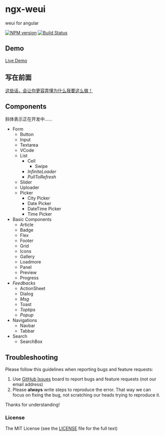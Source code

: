 # ngx-weui
weui for angular

[![NPM version](https://img.shields.io/npm/v/ngx-weui.svg)](https://www.npmjs.com/package/ngx-weui)
[![Build Status](https://travis-ci.org/cipchk/ngx-weui.svg?branch=master)](https://travis-ci.org/cipchk/ngx-weui)


## Demo

[Live Demo](https://cipchk.github.io/ngx-weui/)

## 写在前面

[这些话，会让你更容弄懂为什么我要这么做！](https://github.com/cipchk/ngx-weui/issues/1)

## Components

斜体表示正在开发中……

+ Form
    + Button
    + Input
    + Textarea
    + VCode
    + List
        + Cell
            + Swipe
        + _InfiniteLoader_
        + _PullToRefresh_
    + Slider
    + Uploader
    + Picker
        + City Picker
        + Date Picker
        + DateTime Picker
        + Time Picker
+ Basic Components
    + Article
    + Badge
    + Flex
    + Footer
    + Grid
    + Icons
    + Gallery
    + Loadmore
    + Panel
    + Preview
    + Progress
+ _Feedbacks_
    + ActionSheet
    + Dialog
    + _Msg_
    + Toast
    + _Toptips_
    + _Popup_
+ Navigations
    + Navbar
    + Tabbar
+ Search
    + SearchBox

## Troubleshooting

Please follow this guidelines when reporting bugs and feature requests:

1. Use [GitHub Issues](https://github.com/cipchk/ngx-weui/issues) board to report bugs and feature requests (not our email address)
2. Please **always** write steps to reproduce the error. That way we can focus on fixing the bug, not scratching our heads trying to reproduce it.

Thanks for understanding!

### License

The MIT License (see the [LICENSE](https://github.com/cipchk/ngx-weui/blob/master/LICENSE) file for the full text)
